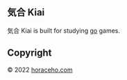 ## 気合 Kiai

気合 Kiai is built for studying [go](https://en.wikipedia.org/wiki/Go_(game)) games.

## Copyright

&copy; 2022 [horaceho.com](https://horaceho.com)
